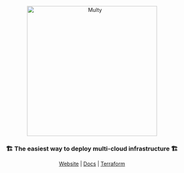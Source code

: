 <p align="center">
  <a href="https://multy.dev">
    <img src="https://multy.dev/logo_dark_mode.svg" width="350" alt="Multy" />
  </a>
  <h3 align="center">🏗 The easiest way to deploy multi-cloud infrastructure 🏗</h3> 
</p>
<p align="center">
  <a href="https://multy.dev">Website</a> | <a href="https://docs.multy.dev">Docs</a> | <a href="https://registry.terraform.io/providers/multycloud/multy/latest/docs">Terraform</a>
</p
